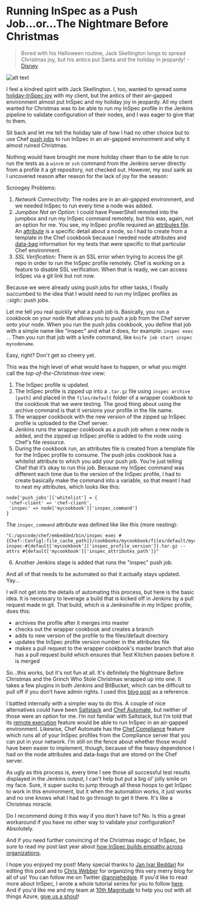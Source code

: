 # Running InSpec as a Push Job...or...The Nightmare Before Christmas

> Bored with his Halloween routine, Jack Skellington longs to spread Christmas joy, but his antics put Santa and the holiday in jeopardy! - [Disney](http://movies.disney.com/the-nightmare-before-christmas)

![alt text](https://media.giphy.com/media/4rKzbIk2U8dnW/giphy.gif)

I feel a kindred spirit with Jack Skellington. I, too, wanted to spread some [holiday-InSpec joy](http://sysadvent.blogspot.com/2016/12/day-3-building-empathy-devopsec-story.html) with my client, but the antics of their air-gapped environment almost put InSpec and my holiday joy in jeopardy. All my client wanted for Christmas was to be able to run my InSpec profile in the Jenkins pipeline to validate configuration of their nodes, and I was eager to give that to them.

Sit back and let me tell the holiday tale of how I had no other choice but to use Chef [push jobs](http://sysadvent.blogspot.com/2013/12/day-9-getting-pushy-with-chef.html) to run InSpec in an air-gapped environment and why it almost ruined Christmas.

Nothing would have brought me more holiday cheer than to be able to run run the tests as a `winrm` or `ssh` command from the Jenkins server directly from a profile it a git repository, not checked out. However, my soul sank as I uncovered reason after reason for the lack of joy for the season:

Scroogey Problems:
1) _Network Connectivity:_ The nodes are in an air-gapped environment, and we needed InSpec to run every time a node was added.
2) _Jumpbox Not an Option:_ I could have PowerShell remoted into the jumpbox and run my InSpec command remotely, but this was, again, not an option for me. You see, my InSpec profile required an [attributes file](http://www.anniehedgie.com/inspec-basics-10). An [attribute](https://docs.chef.io/attributes.html) is a specific detail about a node, so I had to create from a template in the Chef cookbook because I needed node attributes and [data-bag](https://docs.chef.io/data_bags.html) information for my tests that were specific to that particular Chef environment.
3) _SSL Verification:_ There is an SSL error when trying to access the git repo in order to run the InSpec profile remotely. Chef is working on a feature to disable SSL verification. When that is ready, we can access InSpec via a git link but not now.

Because we were already using push jobs for other tasks, I finally succumbed to the idea that I would need to run my InSpec profiles as ::sigh:: push jobs.

Let me tell you real quickly what a push job is. Basically, you run a cookbook on your node that allows you to push a job from the Chef server onto your node. When you run the push jobs cookbook, you define that job with a simple name like "inspec" and what it does, for example: `inspec exec .`. Then you run that job with a knife command, like `knife job start inspec mynodename`.

Easy, right? Don't get so cheery yet.

This was the high level of what would have to happen, or what you might call the _top-of-the-Christmas-tree_ view:
1) The InSpec profile is updated.
2) The InSpec profile is zipped up into a `.tar.gz` file using `inspec archive [path]` and placed in the `files/default` folder of a wrapper cookbook to the cookbook that we were testing. The good thing about using the archive command is that it versions your profile in the file name.
3) The wrapper cookbook with the new version of the zipped up InSpec profile is uploaded to the Chef server.
4) Jenkins runs the wrapper cookbook as a push job when a new node is added, and the zipped up InSpec profile is added to the node using Chef's file resource.
5) During the cookbook run, an attributes file is created from a template file for the InSpec profile to consume. The push jobs cookbook has a whitelist attribute to which you add your push job. You’re just telling Chef that it’s okay to run this job. Because my InSpec command was different each time due to the version of the InSpec profile, I had to create basically make the command into a variable, so that meant I had to nest my attributes, which looks like this:
```
node['push_jobs']['whitelist'] = {
 'chef-client' => 'chef-client',
 'inspec' => node['mycookbook']['inspec_command']
}
```
The `inspec_command` attribute was defined like like this (more nesting):
```
"C:/opscode/chef/embedded/bin/inspec exec #{Chef::Config[:file_cache_path]}/cookbooks/mycookbook/files/default/mycookbook-inspec-#{default['mycookbook']['inspec_profile_version']}.tar.gz --attrs #{default['mycookbook']['inspec_attributes_path']}"
```
6) Another Jenkins stage is added that runs the "inspec" push job.

And all of that needs to be automated so that it actually stays updated. Yay...

I will not get into the details of automating this process, but here is the basic idea. It is necessary to leverage a build that is kicked off in Jenkins by a pull request made in git. That build, which is a Jenksinsfile in my InSpec profile, does this:
- archives the profile after it merges into master
- checks out the wrapper cookbook and creates a branch
- adds to new version of the profile to the files/default directory
- updates the InSpec profile version number in the attributes file
- makes a pull request to the wrapper cookbook's master branch that also has a pull request build which ensures that Test Kitchen passes before it is merged

So...this works, but it's not fun at all. It's definitely the Nightmare Before Christmas and the Grinch Who Stole Christmas wrapped up into one. It takes a few plugins in both Jenkins and BitBucket, which can be difficult to pull off if you don’t have admin rights. I used this [blog post](http://hedge-ops.com/cookbook-pipeline-with-jenkinsfile/) as a reference. 

I battled internally with a simpler way to do this. A couple of nice alternatives could have been [Saltstack](https://saltstack.com/) and [Chef Automate](https://docs.chef.io/chef_automate.html), but neither of those were an option for me. I’m not familiar with Saltstack, but I’m told that its [remote execution](https://saltstack.com/remote-execution/) feature would be able to run InSpec in an air-gapped environment. Likewise, Chef Automate has the [Chef Compliance](https://www.chef.io/automate/#automate-compliance) feature which runs all of your InSpec profiles from the Compliance server that you can put in your network. I’m still on the fence about whether those would have been easier to implement, though, because of the heavy dependence I had on the node attributes and data-bags that are stored on the Chef server.

As ugly as this process is, every time I see those all successful test results displayed in the Jenkins output, I can't help but put a big ol' jolly smile on my face. Sure, it super sucks to jump through all these hoops to get InSpec to work in this environment, but it when the automation works, it just works and no one knows what I had to go through to get it there. It's like a Christmas miracle.

Do I recommend doing it this way if you don't have to? No. Is this a great workaround if you have no other way to validate your configuration? Absolutely.

And if you need further convincing of the Christmas magic of InSpec, be sure to read my post last year about [how InSpec builds empathy across organizations](http://sysadvent.blogspot.com/2016/12/day-3-building-empathy-devopsec-story.html).

I hope you enjoyed my post! Many special thanks to [Jan Ivar Beddari](https://twitter.com/beddari) for editing this post and to [Chris Webber](https://twitter.com/cwebber) for organizing this very merry blog for all of us! You can follow me on Twitter [@anniehedgie](https://twitter.com/anniehedgie). If you'd like to read more about InSpec, I wrote a whole tutorial series for you to follow [here](http://www.anniehedgie.com/inspec/). And if you'd like me and my team at [10th Magnitude](https://www.10thmagnitude.com/contact/) to help you out with all things Azure, [give us a shout](https://www.10thmagnitude.com/contact/)!
